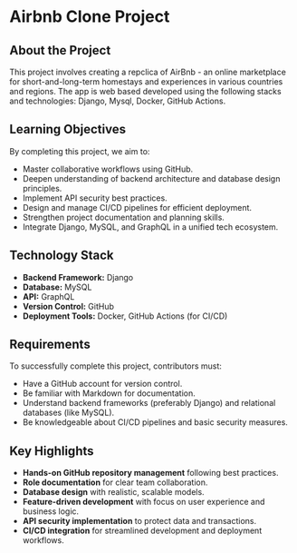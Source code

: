 # Airbnb Clone Project

## About the Project
This project involves creating a repclica of AirBnb - an  online marketplace for short-and-long-term homestays and experiences in various countries and regions. 
The app is web based developed using the following stacks and technologies: Django, Mysql, Docker, GitHub Actions.

## Learning Objectives
By completing this project, we aim to:
- Master collaborative workflows using GitHub.
- Deepen understanding of backend architecture and database design principles.
- Implement API security best practices.
- Design and manage CI/CD pipelines for efficient deployment.
- Strengthen project documentation and planning skills.
- Integrate Django, MySQL, and GraphQL in a unified tech ecosystem.

## Technology Stack
- **Backend Framework:** Django
- **Database:** MySQL
- **API:** GraphQL
- **Version Control:** GitHub
- **Deployment Tools:** Docker, GitHub Actions (for CI/CD)

## Requirements
To successfully complete this project, contributors must:
- Have a GitHub account for version control.
- Be familiar with Markdown for documentation.
- Understand backend frameworks (preferably Django) and relational databases (like MySQL).
- Be knowledgeable about CI/CD pipelines and basic security measures.

## Key Highlights
- **Hands-on GitHub repository management** following best practices.
- **Role documentation** for clear team collaboration.
- **Database design** with realistic, scalable models.
- **Feature-driven development** with focus on user experience and business logic.
- **API security implementation** to protect data and transactions.
- **CI/CD integration** for streamlined development and deployment workflows.

